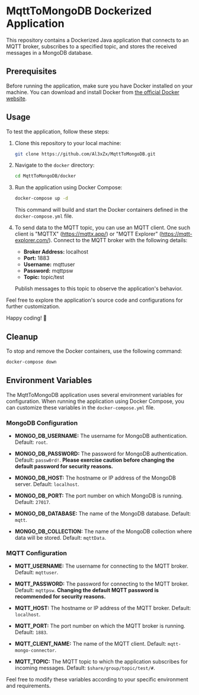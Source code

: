 # MqttToMongoDB Dockerized Application

This repository contains a Dockerized Java application that connects to an MQTT broker, subscribes to a specified topic,
and stores the received messages in a MongoDB database.

## Prerequisites

Before running the application, make sure you have Docker installed on your machine. You can download and install Docker
from [the official Docker website](https://www.docker.com/get-started).

## Usage

To test the application, follow these steps:

1. Clone this repository to your local machine:

    ```bash
    git clone https://github.com/Al3xZx/MqttToMongoDB.git
    ```

2. Navigate to the `docker` directory:

    ```bash
    cd MqttToMongoDB/docker
    ```

3. Run the application using Docker Compose:

    ```bash
    docker-compose up -d
    ```

   This command will build and start the Docker containers defined in the `docker-compose.yml` file.

4. To send data to the MQTT topic, you can use an MQTT client. One such client is "MQTTX" (https://mqttx.app/) or "MQTT
   Explorer" (https://mqtt-explorer.com/). Connect to the MQTT broker with the following details:

    - **Broker Address:** localhost
    - **Port:** 1883
    - **Username:** mqttuser
    - **Password:** mqttpsw
    - **Topic:** topic/test

   Publish messages to this topic to observe the application's behavior.

Feel free to explore the application's source code and configurations for further customization.

Happy coding! 🚀

## Cleanup

To stop and remove the Docker containers, use the following command:

```bash
docker-compose down
```

## Environment Variables

The MqttToMongoDB application uses several environment variables for configuration. When running the application using
Docker Compose, you can customize these variables in the `docker-compose.yml` file.

### MongoDB Configuration

- **MONGO_DB_USERNAME:** The username for MongoDB authentication. Default: `root`.
- **MONGO_DB_PASSWORD:** The password for MongoDB authentication. Default: `passw0rd!`. **Please exercise caution before
  changing the default password for security reasons.**

- **MONGO_DB_HOST:** The hostname or IP address of the MongoDB server. Default: `localhost`.
- **MONGO_DB_PORT:** The port number on which MongoDB is running. Default: `27017`.
- **MONGO_DB_DATABASE:** The name of the MongoDB database. Default: `mqtt`.
- **MONGO_DB_COLLECTION:** The name of the MongoDB collection where data will be stored. Default: `mqttData`.

### MQTT Configuration

- **MQTT_USERNAME:** The username for connecting to the MQTT broker. Default: `mqttuser`.
- **MQTT_PASSWORD:** The password for connecting to the MQTT broker. Default: `mqttpsw`. **Changing the default MQTT
  password is recommended for security reasons.**

- **MQTT_HOST:** The hostname or IP address of the MQTT broker. Default: `localhost`.
- **MQTT_PORT:** The port number on which the MQTT broker is running. Default: `1883`.
- **MQTT_CLIENT_NAME:** The name of the MQTT client. Default: `mqtt-mongo-connector`.
- **MQTT_TOPIC:** The MQTT topic to which the application subscribes for incoming messages.
  Default: `$share/group/topic/test/#`.

Feel free to modify these variables according to your specific environment and requirements.


